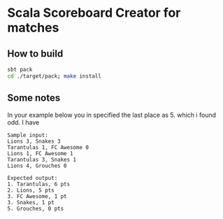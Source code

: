 # Scala Scoreboard Creator for matches

## How to build
```sh
sbt pack
cd ./target/pack; make install
```

## Some notes
In your example below you in specified the last place as 5. which i found odd.
I have 
```text
Sample input:
Lions 3, Snakes 3
Tarantulas 1, FC Awesome 0
Lions 1, FC Awesome 1
Tarantulas 3, Snakes 1
Lions 4, Grouches 0

Expected output:
1. Tarantulas, 6 pts
2. Lions, 5 pts
3. FC Awesome, 1 pt
3. Snakes, 1 pt
5. Grouches, 0 pts
```
